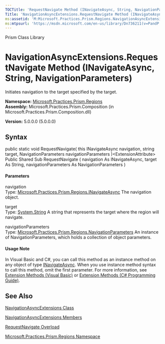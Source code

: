 ```yaml
---
TOCTitle: 'RequestNavigate Method (INavigateAsync, String, NavigationParameters)'
Title: 'NavigationAsyncExtensions.RequestNavigate Method (INavigateAsync, String, NavigationParameters) (Microsoft.Practices.Prism.Regions)'
ms:assetid: 'M:Microsoft.Practices.Prism.Regions.NavigationAsyncExtensions.RequestNavigate(Microsoft.Practices.Prism.Regions.INavigateAsync,System.String,Microsoft.Practices.Prism.Regions.NavigationParameters)'
ms:mtpsurl: 'https://msdn.microsoft.com/en-us/library/Dn736211(v=PandP.50)'
---
```


Prism Class Library

NavigationAsyncExtensions.RequestNavigate Method (INavigateAsync, String, NavigationParameters)
===================================================================================================

Initiates navigation to the target specified by the target.

**Namespace:** [Microsoft.Practices.Prism.Regions](https://msdn.microsoft.com/n:microsoft.practices.prism.regions)
**Assembly:** Microsoft.Practices.Prism.Composition (in Microsoft.Practices.Prism.Composition.dll)

**Version:** 5.0.0.0 (5.0.0.0)

## Syntax


<span id="syntaxToggle"></span>public static void RequestNavigate( this INavigateAsync navigation, string target, NavigationParameters navigationParameters )&lt;ExtensionAttribute&gt; Public Shared Sub RequestNavigate ( navigation As INavigateAsync, target As String, navigationParameters As NavigationParameters )
#### Parameters

navigation  
Type: [Microsoft.Practices.Prism.Regions.INavigateAsync](https://msdn.microsoft.com/t:microsoft.practices.prism.regions.inavigateasync)
The navigation object.

target  
Type: [System.String](http://msdn2.microsoft.com/en-us/library/s1wwdcbf)
A string that represents the target where the region will navigate.

navigationParameters  
Type: [Microsoft.Practices.Prism.Regions.NavigationParameters](https://msdn.microsoft.com/t:microsoft.practices.prism.regions.navigationparameters)
An instance of NavigationParameters, which holds a collection of object parameters.

#### Usage Note

In Visual Basic and C\#, you can call this method as an instance method on any object of type [INavigateAsync](https://msdn.microsoft.com/t:microsoft.practices.prism.regions.inavigateasync). When you use instance method syntax to call this method, omit the first parameter. For more information, see [Extension Methods (Visual Basic)](http://msdn.microsoft.com/en-us/library/bb384936.aspx) or [Extension Methods (C\# Programming Guide)](http://msdn.microsoft.com/en-us/library/bb383977.aspx).

See Also
--------


[NavigationAsyncExtensions Class](https://msdn.microsoft.com/t:microsoft.practices.prism.regions.navigationasyncextensions)

[NavigationAsyncExtensions Members](https://msdn.microsoft.com/allmembers.t:microsoft.practices.prism.regions.navigationasyncextensions)

[RequestNavigate Overload](https://msdn.microsoft.com/overload:microsoft.practices.prism.regions.navigationasyncextensions.requestnavigate)

[Microsoft.Practices.Prism.Regions Namespace](https://msdn.microsoft.com/n:microsoft.practices.prism.regions)
